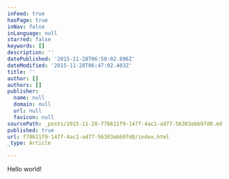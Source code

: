 ```yaml
---
inFeed: true
hasPage: true
inNav: false
inLanguage: null
starred: false
keywords: []
description: ''
datePublished: '2015-11-28T06:50:02.896Z'
dateModified: '2015-11-28T06:47:02.403Z'
title: ''
author: []
authors: []
publisher:
  name: null
  domain: null
  url: null
  favicon: null
sourcePath: _posts/2015-11-28-f78611f9-147f-4ac1-ad77-56303ebb97d0.md
published: true
url: f78611f9-147f-4ac1-ad77-56303ebb97d0/index.html
_type: Article

---
```

Hello world!